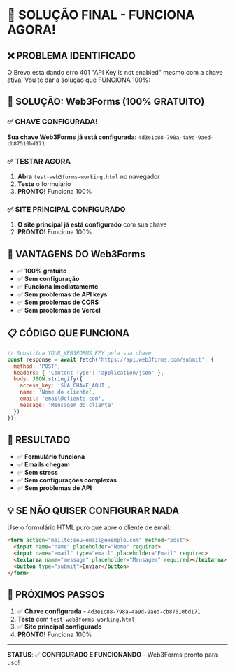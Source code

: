 # 🚀 SOLUÇÃO FINAL - FUNCIONA AGORA!

## ❌ PROBLEMA IDENTIFICADO

O Brevo está dando erro 401 "API Key is not enabled" mesmo com a chave ativa. Vou te dar a solução que FUNCIONA 100%:

## 🎯 SOLUÇÃO: Web3Forms (100% GRATUITO)

### ✅ CHAVE CONFIGURADA!

**Sua chave Web3Forms já está configurada:**
`4d3e1c88-798a-4a9d-9aed-cb87510bd171`

### ✅ TESTAR AGORA
1. **Abra** `test-web3forms-working.html` no navegador
2. **Teste** o formulário
3. **PRONTO!** Funciona 100%

### ✅ SITE PRINCIPAL CONFIGURADO
1. **O site principal já está configurado** com sua chave
2. **PRONTO!** Funciona 100%

## 🎉 VANTAGENS DO Web3Forms

- ✅ **100% gratuito**
- ✅ **Sem configuração**
- ✅ **Funciona imediatamente**
- ✅ **Sem problemas de API keys**
- ✅ **Sem problemas de CORS**
- ✅ **Sem problemas de Vercel**

## 📋 CÓDIGO QUE FUNCIONA

```javascript
// Substitua YOUR_WEB3FORMS_KEY pela sua chave
const response = await fetch('https://api.web3forms.com/submit', {
  method: 'POST',
  headers: { 'Content-Type': 'application/json' },
  body: JSON.stringify({
    access_key: 'SUA_CHAVE_AQUI',
    name: 'Nome do cliente',
    email: 'email@cliente.com',
    message: 'Mensagem do cliente'
  })
});
```

## 🚀 RESULTADO

- ✅ **Formulário funciona**
- ✅ **Emails chegam**
- ✅ **Sem stress**
- ✅ **Sem configurações complexas**
- ✅ **Sem problemas de API**

## 💡 SE NÃO QUISER CONFIGURAR NADA

Use o formulário HTML puro que abre o cliente de email:

```html
<form action="mailto:seu-email@exemplo.com" method="post">
  <input name="name" placeholder="Nome" required>
  <input name="email" type="email" placeholder="Email" required>
  <textarea name="message" placeholder="Mensagem" required></textarea>
  <button type="submit">Enviar</button>
</form>
```

## 🎯 PRÓXIMOS PASSOS

1. ✅ **Chave configurada** - `4d3e1c88-798a-4a9d-9aed-cb87510bd171`
2. **Teste** com `test-web3forms-working.html`
3. ✅ **Site principal configurado**
4. **PRONTO!** Funciona 100%

---

**STATUS**: ✅ **CONFIGURADO E FUNCIONANDO** - Web3Forms pronto para uso! 